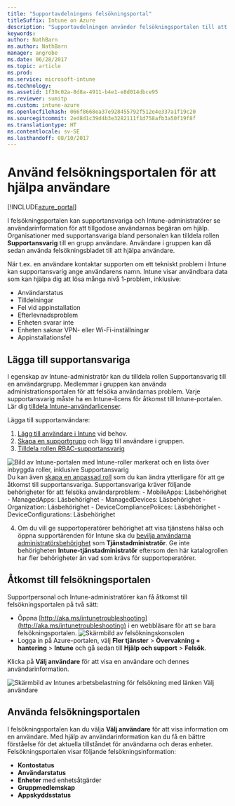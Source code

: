```yaml
---
title: "Supportavdelningens felsökningsportal"
titleSuffix: Intune on Azure
description: "Supportavdelningen använder felsökningsportalen till att lösa användarnas tekniska problem"
keywords: 
author: NathBarn
ms.author: NathBarn
manager: angrobe
ms.date: 06/28/2017
ms.topic: article
ms.prod: 
ms.service: microsoft-intune
ms.technology: 
ms.assetid: 1f39c02a-8d8a-4911-b4e1-e8d014dbce95
ms.reviewer: sumitp
ms.custom: intune-azure
ms.openlocfilehash: 066f8668ea37e928455792f512e4e337a1f19c20
ms.sourcegitcommit: 2ed8d1c39d4b3e3282111f1d758afb3a50f19f8f
ms.translationtype: HT
ms.contentlocale: sv-SE
ms.lasthandoff: 08/10/2017
---
```

# <a name="use-the-troubleshooting-portal-to-help-users"></a>Använd felsökningsportalen för att hjälpa användare

[!INCLUDE[azure_portal](./includes/azure_portal.md)]

I felsökningsportalen kan supportansvariga och Intune-administratörer se användarinformation för att tillgodose användarnas begäran om hjälp. Organisationer med supportansvariga bland personalen kan tilldela rollen **Supportansvarig** till en grupp användare. Användare i gruppen kan då sedan använda felsökningsbladet till att hjälpa användare.

När t.ex. en användare kontaktar supporten om ett tekniskt problem i Intune kan supportansvarig ange användarens namn. Intune visar användbara data som kan hjälpa dig att lösa många nivå 1-problem, inklusive:
- Användarstatus
- Tilldelningar
- Fel vid appinstallation
- Efterlevnadsproblem
- Enheten svarar inte
-   Enheten saknar VPN- eller Wi-Fi-inställningar
-   Appinstallationsfel

## <a name="add-help-desk-operators"></a>Lägga till supportansvariga
I egenskap av Intune-administratör kan du tilldela rollen Supportansvarig till en användargrupp. Medlemmar i gruppen kan använda administrationsportalen för att felsöka användarnas problem. Varje supportansvarig måste ha en Intune-licens för åtkomst till Intune-portalen. Lär dig [tilldela Intune-användarlicenser](licenses-assign.md).

Lägga till supportanvändare:
1. [Lägg till användare i Intune](users-add.md) vid behov.
2. [Skapa en supportgrupp](groups-add.md) och lägg till användare i gruppen.
3. [Tilldela rollen RBAC-supportansvarig](role-based-access-control.md#built-in-roles)

  ![Bild av Intune-portalen med Intune-roller markerat och en lista över inbyggda roller, inklusive Supportansvarig](./media/help-desk-user-add.png) Du kan även [skapa en anpassad roll](role-based-access-control.md#custom-roles) som du kan ändra ytterligare för att ge åtkomst till supportansvariga.  Supportansvariga kräver följande behörigheter för att felsöka användarproblem:
    - MobileApps: Läsbehörighet
    - ManagedApps: Läsbehörighet
    - ManagedDevices: Läsbehörighet
    - Organization: Läsbehörighet
    - DeviceCompliancePolices: Läsbehörighet
    - DeviceConfigurations: Läsbehörighet

4. Om du vill ge supportoperatörer behörighet att visa tjänstens hälsa och öppna supportärenden för Intune ska du [bevilja användarna administratörsbehörighet](https://docs.microsoft.com/azure/active-directory/active-directory-users-assign-role-azure-portal) som **Tjänstadministratör**. Ge inte behörigheten **Intune-tjänstadministratör** eftersom den här katalogrollen har fler behörigheter än vad som krävs för supportoperatörer.

## <a name="access-the-troubleshooting-portal"></a>Åtkomst till felsökningsportalen

Supportpersonal och Intune-administratörer kan få åtkomst till felsökningsportalen på två sätt:
- Öppna [http://aka.ms/intunetroubleshooting](http://aka.ms/intunetroubleshooting) i en webbläsare för att se bara felsökningsportalen.
  ![Skärmbild av felsökningskonsolen](./media/help-desk-console.png)
- Logga in på Azure-portalen, välj **Fler tjänster** > **Övervakning + hantering** > **Intune** och gå sedan till **Hjälp och support** > **Felsök**.

Klicka på **Välj användare** för att visa en användare och dennes användarinformation.

![Skärmbild av Intunes arbetsbelastning för felsökning med länken Välj användare](media/help-desk-user.png)

## <a name="use-the-troubleshooting-portal"></a>Använda felsökningsportalen

I felsökningsportalen kan du välja **Välj användare** för att visa information om en användare. Med hjälp av användarinformation kan du få en bättre förståelse för det aktuella tillståndet för användarna och deras enheter. Felsökningsportalen visar följande felsökningsinformation:
- **Kontostatus**
- **Användarstatus**
- **Enheter** med enhetsåtgärder
- **Gruppmedlemskap**
- **Appskyddsstatus**
